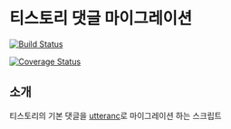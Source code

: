 # 티스토리 댓글 마이그레이션 

[![Build Status](https://travis-ci.org/jojoldu/comments-migration.svg?branch=master)](https://travis-ci.org/jojoldu/comments-migration)

[![Coverage Status](https://coveralls.io/repos/github/jojoldu/comments-migration/badge.svg?branch=master)](https://coveralls.io/github/jojoldu/comments-migration?branch=master)

## 소개

티스토리의 기본 댓글을 [utteranc](https://utteranc.es/)로 마이그레이션 하는 스크립트

